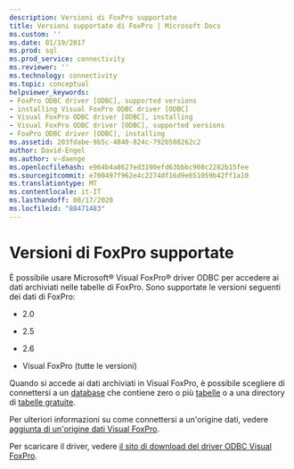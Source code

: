 ```yaml
---
description: Versioni di FoxPro supportate
title: Versioni supportate di FoxPro | Microsoft Docs
ms.custom: ''
ms.date: 01/19/2017
ms.prod: sql
ms.prod_service: connectivity
ms.reviewer: ''
ms.technology: connectivity
ms.topic: conceptual
helpviewer_keywords:
- FoxPro ODBC driver [ODBC], supported versions
- installing Visual FoxPro ODBC driver [ODBC]
- Visual FoxPro ODBC driver [ODBC], installing
- Visual FoxPro ODBC driver [ODBC], supported versions
- FoxPro ODBC driver [ODBC], installing
ms.assetid: 203fdabe-9b5c-4840-824c-792b508262c2
author: David-Engel
ms.author: v-daenge
ms.openlocfilehash: e964b4a8627ed3190efd63bbbc908c2282b15fee
ms.sourcegitcommit: e700497f962e4c2274df16d9e651059b42ff1a10
ms.translationtype: MT
ms.contentlocale: it-IT
ms.lasthandoff: 08/17/2020
ms.locfileid: "88471483"
---
```

# <a name="supported-versions-of-foxpro"></a>Versioni di FoxPro supportate
È possibile usare Microsoft® Visual FoxPro® driver ODBC per accedere ai dati archiviati nelle tabelle di FoxPro. Sono supportate le versioni seguenti dei dati di FoxPro:  
  
-   2.0  
  
-   2.5  
  
-   2.6  
  
-   Visual FoxPro (tutte le versioni)  
  
 Quando si accede ai dati archiviati in Visual FoxPro, è possibile scegliere di connettersi a un [database](../../odbc/microsoft/visual-foxpro-terminology.md) che contiene zero o più [tabelle](../../odbc/microsoft/visual-foxpro-terminology.md) o a una directory di [tabelle gratuite](../../odbc/microsoft/visual-foxpro-terminology.md).  
  
 Per ulteriori informazioni su come connettersi a un'origine dati, vedere [aggiunta di un'origine dati Visual FoxPro](../../odbc/microsoft/adding-a-visual-foxpro-data-source.md).  
  
 Per scaricare il driver, vedere [il sito di download del driver ODBC Visual FoxPro](https://go.microsoft.com/fwlink/?LinkId=121318).
